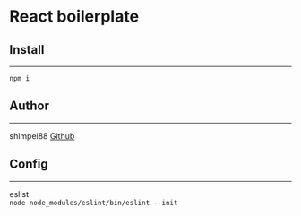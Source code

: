# React boilerplate

## Install
---
` npm i `

## Author
---
shimpei88
[Github](https://github.com/shimpei88)

## Config
---
eslist  
` node node_modules/eslint/bin/eslint --init `
